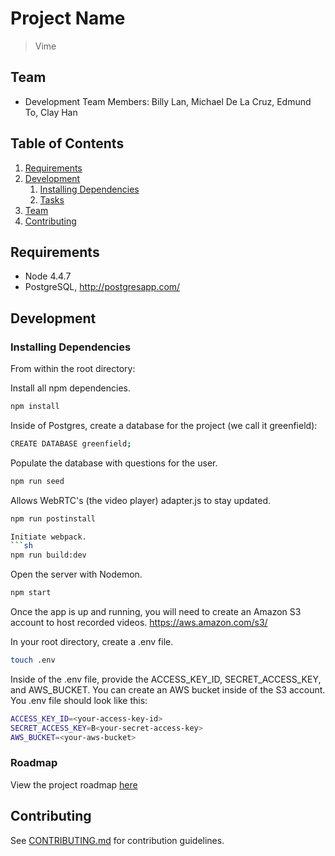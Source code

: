 # Project Name

> Vime

## Team

  - Development Team Members: Billy Lan, Michael De La Cruz, Edmund To, Clay Han

## Table of Contents

<!-- 1. [Usage](#Usage) -->
1. [Requirements](#requirements)
1. [Development](#development)
    1. [Installing Dependencies](#installing-dependencies)
    1. [Tasks](#tasks)
1. [Team](#team)
1. [Contributing](#contributing)

<!-- ## Usage

> Some usage instructions -->

## Requirements

- Node 4.4.7
- PostgreSQL, http://postgresapp.com/

## Development

### Installing Dependencies

From within the root directory:

Install all npm dependencies.
```sh
npm install
```

Inside of Postgres, create a database for the project (we call it greenfield):
```sh
CREATE DATABASE greenfield;
```

Populate the database with questions for the user.
```sh
npm run seed
```

Allows WebRTC's (the video player) adapter.js to stay updated.
```sh
npm run postinstall

Initiate webpack.
```sh
npm run build:dev
```

Open the server with Nodemon.
```sh
npm start
```

Once the app is up and running, you will need to create an Amazon S3 account to host recorded videos. https://aws.amazon.com/s3/

In your root directory, create a .env file.
```sh
touch .env
```

Inside of the .env file, provide the ACCESS_KEY_ID, SECRET_ACCESS_KEY, and AWS_BUCKET. You can create an AWS bucket inside of the S3 account. You .env file should look like this:
```sh
ACCESS_KEY_ID=<your-access-key-id>
SECRET_ACCESS_KEY=B<your-secret-access-key>
AWS_BUCKET=<your-aws-bucket>
```

### Roadmap

View the project roadmap [here](LINK_TO_PROJECT_ISSUES)


## Contributing

See [CONTRIBUTING.md](CONTRIBUTING.md) for contribution guidelines.

